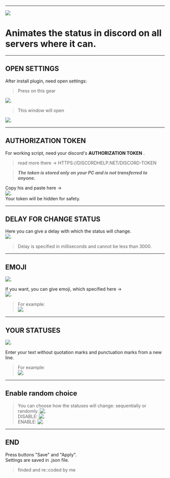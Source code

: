 ____
[![](https://camo.githubusercontent.com/69f3bb817fb2450a18c1087d187cb5581a50a74c4ee6537778b27123104371cd/68747470733a2f2f696d672e736869656c64732e696f2f62616467652f444f574e4c4f41442d7265642e737667)](https://github.com/KpeM1/betterDiscordAddons/releases/download/v2/AnimateYourStatus.plugin.js)
# Animates the status in discord on all servers where it can.
____
## OPEN SETTINGS
After install plugin, need open settings:  
> Press on this gear  
> 
![.](https://i.imgur.com/N0U6pYt.png "settings")
> This window will open
> 
![.](https://i.imgur.com/XyW8wJB.png "settings")

____
## AUTHORIZATION TOKEN
For working script, need your discord's **AUTHORIZATION TOKEN** .  
> read more there -> HTTPS://DISCORDHELP.NET/DISCORD-TOKEN
>

> ***The token is stored only on your PC and is not transferred to anyone.***  
> 
Copy his and paste here ->  
![.](https://i.imgur.com/1uLGexH.png "token")  
Your token will be hidden for safety.
____  
## DELAY FOR CHANGE STATUS
Here you can give a delay with which the status will change.  
![.](https://i.imgur.com/9sWP0Br.png "delay")  
> Delay is specified in milliseconds and cannot be less than 3000.
>
____  
## EMOJI
![.](https://i.imgur.com/ekypMOk.png "emoji")  

If you want, you can give emoji, which specified here ->  
![.](https://i.imgur.com/J0r5UGu.png "emoji") 
> For example:  
> ![.](https://i.imgur.com/3JWVS1B.png "emoji")  
>
____ 
## YOUR STATUSES
![.](https://i.imgur.com/0uqabk1.png "status")  

Enter your text without quotation marks and punctuation marks from a new line.  
> For example:  
> ![.](https://i.imgur.com/3s1iXhi.png "status")   
> 
____
## Enable random choice
> You can choose how the statuses will change: sequentially or randomly.
> ![.](https://i.imgur.com/izRCEBn.png "choise")    
DISABLE:
> ![.](https://i.imgur.com/S3nTygV.png "")    
ENABLE:
> ![.](https://i.imgur.com/1ZYfrZp.png "")
____ 
## END
Press buttons "Save" and "Apply".  
Settings are saved in .json file.

> finded and re::coded by me  
